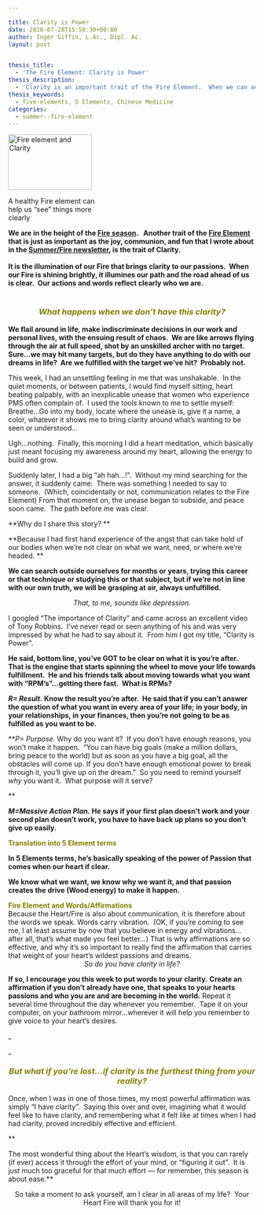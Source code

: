 ```yaml
---

title: Clarity is Power
date: 2010-07-28T15:58:30+00:00
author: Inger Giffin, L.Ac., Dipl. Ac.
layout: post


thesis_title:
  - 'The Fire Element: Clarity is Power'
thesis_description:
  - 'Clarity is an important trait of the Fire Element.  When we can access our Fire Element, we feel clear on who we are and passionate towards life. '
thesis_keywords:
  - five-elements, 5 Elements, Chinese Medicine
categories:
  - summer--fire-element
---
```

<div style="width: 180px" class="wp-caption alignleft">
  <img class=" " src="https://origin.ih.constantcontact.com/fs085/1102844965003/img/38.jpg" alt="Fire element and Clarity" width="170" height="113" />
  
  <p class="wp-caption-text">
    A healthy Fire element can help us &#8220;see&#8221; things more clearly
  </p>
</div>

<p style="text-align: left;">
  <strong>We are in the height of the <a href="http://www.wisdomwaysacupuncture.com/2017/05/27/out-of-the-wood-and-into-the-fire-tips-for-keeping-your-fire-element-balanced-this-summer/">Fire season</a>.   Another trait of the <a href="http://www.wisdomwaysacupuncture.com/2017/05/22/summer-is-here-time-to-nurture-your-heart-fire/">Fire Element</a> that is just as important as the joy, communion, and fun that I wrote about in the <a href="http://www.wisdomwaysacupuncture.com/2017/05/27/out-of-the-wood-and-into-the-fire-tips-for-keeping-your-fire-element-balanced-this-summer/">Summer/Fire newsletter</a>, is the trait of Clarity.</strong><br /> <strong><br /> It is the illumination of our Fire that brings clarity to our passions.  When our Fire is shining brightly, it illumines our path and the road ahead of us is clear.  Our actions and words reflect clearly who we are. </strong><br /> <em><br /> </em>
</p>

<h3 style="text-align: center;">
  <span style="color: #808000;"><em>What happens when we don&#8217;t have this clarity?</em> </span>
</h3>

**We flail around in life, make indiscriminate decisions in our work and personal lives, with the ensuing result of chaos.  We are like arrows flying through the air at full speed, shot by an unskilled archer with no target.  Sure&#8230;we may hit many targets, but do they have anything to do with our dreams in life?  Are we fulfilled with the target we&#8217;ve hit?  Probably not.**

This week, I had an unsettling feeling in me that was unshakable.  In the quiet moments, or between patients, I would find myself sitting, heart beating palpably, with an inexplicable unease that women who experience PMS often complain of.  I used the tools known to me to settle myself:  Breathe&#8230;Go into my body, locate where the unease is, give it a name, a color, whatever it shows me to bring clarity around what&#8217;s wanting to be seen or understood&#8230;

Ugh&#8230;nothing.  Finally, this morning I did a heart meditation, which basically just meant focusing my awareness around my heart, allowing the energy to build and grow.

Suddenly later, I had a big &#8220;ah hah&#8230;!&#8221;.  Without my mind searching for the answer, it suddenly came:  There was something I needed to say to someone.  (Which, coincidentally or not, communication relates to the Fire Element) From that moment on, the unease began to subside, and peace soon came.  The path before me was clear.

**Why do I share this story? ** 

**Because I had first hand experience of the angst that can take hold of our bodies when we&#8217;re not clear on what we want, need, or where we&#8217;re headed. ** 

**We can search outside ourselves for months or years, trying this career or that technique or studying this or that subject, but if we&#8217;re not in line with our own truth, we will be grasping at air, always unfulfilled.** 

<div style="text-align: center;">
  <em>That, to me, sounds like depression.</em>
</div>

I googled &#8220;The importance of Clarity&#8221; and came across an excellent video of Tony Robbins.  I&#8217;ve never read or seen anything of his and was very impressed by what he had to say about it.  From him I got my title, &#8220;Clarity is Power&#8221;.

**He said, bottom line, you&#8217;ve GOT to be clear on what it is you&#8217;re after.  That is the engine that starts spinning the wheel to move your life towards fulfillment.  He and his friends talk about moving towards what you want with &#8220;RPM&#8217;s&#8221;&#8230;getting there fast.  What is RPMs?**

**_R= Result._ Know the result you&#8217;re after.  He said that if you can&#8217;t answer the question of what you want in every area of your life; in your body, in your relationships, in your finances, then you&#8217;re not going to be as fulfilled as you want to be.**

**_P= Purpose._ Why do you want it?  If you don&#8217;t have enough reasons, you won&#8217;t make it happen.  &#8220;You can have big goals (make a million dollars, bring peace to the world) but as soon as you have a big goal, all the obstacles will come up. If you don&#8217;t have enough emotional power to break through it, you&#8217;ll give up on the dream.&#8221;  So you need to remind yourself _why_ you want it.  What purpose will it serve?
  
** 

<p style="text-align: left;">
  <strong><em>M=Massive Action Plan.</em> He says </strong><strong>if your first plan doesn&#8217;t work and your second plan doesn&#8217;t work, you have to have back up plans so you don&#8217;t give up easily.</strong>
</p>

<span style="color: #808000;"><strong>Translation into 5 Element terms</strong></span>

<p style="text-align: left;">
  <strong>In 5 Elements terms, he&#8217;s basically speaking of the power of Passion that comes when our heart if clear.  </strong>
</p>

<p style="text-align: left;">
  <strong>We know what we want, we know why we want it, and that passion creates the drive (Wood energy) to make it happen. </strong>
</p>

<div>
  <div>
  </div>
  
  <div>
    <strong><span style="color: #808000;">Fire Element and Words/Affirmations</span></strong>
  </div>
  
  <div>
  </div>
  
  <div>
    Because the Heart/Fire is also about communication, it is therefore about the words we speak. Words carry vibration.  (OK, if you&#8217;re coming to see me, I at least assume by now that you believe in energy and vibrations&#8230;after all, that&#8217;s what made you feel better&#8230;) That is why affirmations are so effective, and why it&#8217;s so important to really find the affirmation that carries that weight of your heart&#8217;s wildest passions and dreams.
  </div>
</div>

<div style="text-align: center;">
  <em>So do you have clarity in life?</em>
</div>

**If so, I encourage you this week to put words to your clarity.** **Create an affirmation if you don&#8217;t already have one, that speaks to your hearts passions and who you are and are becoming in the world.** Repeat it several time throughout the day whenever you remember.  Tape it on your computer, on your bathroom mirror&#8230;wherever it will help you remember to give voice to your heart&#8217;s desires.
  
_
  
_ 

<h3 style="text-align: center;">
  <span style="color: #808000;"><em>But what if you&#8217;re lost&#8230;if clarity is the furthest thing from your reality?</em></span>
</h3>

Once, when I was in one of those times, my most powerful affirmation was simply &#8220;I have clarity&#8221;.  Saying this over and over, imagining what it would feel like to have clarity, and remembering what it felt like at times when I had had clarity, proved incredibly effective and efficient.
  
**
  
The most wonderful thing about the Heart&#8217;s wisdom, is that you can rarely (if ever) access it through the effort of your mind, or &#8220;figuring it out&#8221;.  It is just much too graceful for that much effort &#8212; for remember, this season is about ease.** 

<div style="text-align: center;">
  So take a moment to ask yourself, am I clear in all areas of my life?  Your Heart Fire will thank you for it!
</div>

&nbsp;